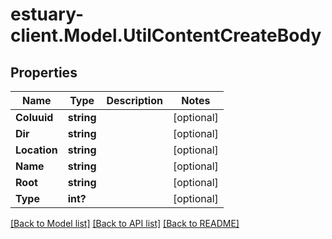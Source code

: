 # estuary-client.Model.UtilContentCreateBody
## Properties

Name | Type | Description | Notes
------------ | ------------- | ------------- | -------------
**Coluuid** | **string** |  | [optional] 
**Dir** | **string** |  | [optional] 
**Location** | **string** |  | [optional] 
**Name** | **string** |  | [optional] 
**Root** | **string** |  | [optional] 
**Type** | **int?** |  | [optional] 

[[Back to Model list]](../README.md#documentation-for-models) [[Back to API list]](../README.md#documentation-for-api-endpoints) [[Back to README]](../README.md)

